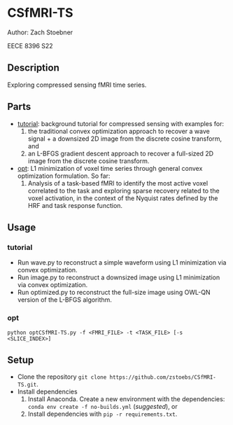 # CSfMRI-TS
Author: Zach Stoebner

EECE 8396 S22


## Description
Exploring compressed sensing fMRI time series.

## Parts
- [tutorial](/tutorial/): background tutorial for compressed sensing with examples for:
	1. the traditional convex optimization approach to recover a wave signal + a downsized 2D image from the discrete cosine transform, and 
	2. an L-BFGS gradient descent approach to recover a full-sized 2D image from the discrete cosine transform. 
- [opt](/optCSfMRI-TS.py): L1 minimization of voxel time series through general convex optimization formulation. So far:
	1. Analysis of a task-based fMRI to identify the most active voxel correlated to the task and exploring sparse recovery related to the voxel activation, in the context of the Nyquist rates defined by the HRF and task response function. 

## Usage
### tutorial
- Run wave.py to reconstruct a simple waveform using L1 minimization via convex optimization. 
- Run image.py to reconstruct a downsized image using L1 minimization via convex optimization. 
- Run optimized.py to reconstruct the full-size image using OWL-QN version of the L-BFGS algorithm. 

### opt
`python optCSfMRI-TS.py -f <FMRI_FILE> -t <TASK_FILE> [-s <SLICE_INDEX>]`

## Setup 
- Clone the repository `git clone https://github.com/zstoebs/CSfMRI-TS.git`.
- Install dependencies
	1. Install Anaconda. Create a new environment with the dependencies: `conda env create -f no-builds.yml` (*suggested*), or
	2. Install dependencies with `pip -r requirements.txt`.
